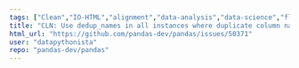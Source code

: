 ```yaml
---
tags: ["Clean","IO-HTML","alignment","data-analysis","data-science","flexible","pandas","python"]
title: "CLN: Use dedup_names in all instances where duplicate column names are renamed"
html_url: "https://github.com/pandas-dev/pandas/issues/50371"
user: "datapythonista"
repo: "pandas-dev/pandas"
---
```


